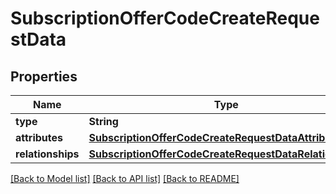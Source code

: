 # SubscriptionOfferCodeCreateRequestData

## Properties
Name | Type | Description | Notes
------------ | ------------- | ------------- | -------------
**type** | **String** |  | 
**attributes** | [**SubscriptionOfferCodeCreateRequestDataAttributes**](SubscriptionOfferCodeCreateRequestDataAttributes.md) |  | 
**relationships** | [**SubscriptionOfferCodeCreateRequestDataRelationships**](SubscriptionOfferCodeCreateRequestDataRelationships.md) |  | 

[[Back to Model list]](../README.md#documentation-for-models) [[Back to API list]](../README.md#documentation-for-api-endpoints) [[Back to README]](../README.md)


